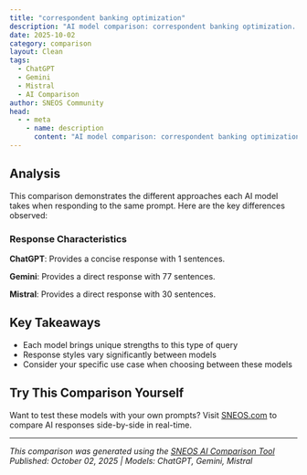 ```yaml
---
title: "correspondent banking optimization"
description: "AI model comparison: correspondent banking optimization..."
date: 2025-10-02
category: comparison
layout: Clean
tags:
  - ChatGPT
  - Gemini
  - Mistral
  - AI Comparison
author: SNEOS Community
head:
  - - meta
    - name: description
      content: "AI model comparison: correspondent banking optimization..."
---
```


<ChatComparison
  title="correspondent banking optimization"
  prompt="correspondent banking optimization"
  :responses='{
    "ChatGPT": "Error calling OpenAI API.",
    "Gemini": "Correspondent banking optimization is a complex topic with multiple facets. It essentially involves streamlining and improving the efficiency, cost-effectiveness, and risk management of the relationships between banks where one bank (the correspondent bank) provides services to another bank (the respondent bank). Here\u0027s a breakdown of key areas and strategies for optimization:\n\n**1. Network Optimization:**\n\n*   **Rationalization:**  Assess your network.  Do you have too many correspondent banks covering the same geographic areas or services?  Reduce the number of relationships to focus on strategic partners.  This simplification can lead to volume discounts and improved communication.  Analyze transaction volumes, profitability, service quality, and risk profiles of each correspondent.\n*   **Strategic Partnerships:** Build deeper relationships with a smaller number of strategically chosen correspondents.  Negotiate favorable terms, develop service level agreements (SLAs), and establish dedicated points of contact.\n*   **Geographic Coverage:** Ensure your correspondent network provides adequate coverage for your desired markets and currencies.  Fill gaps and eliminate redundancies.  Consider regional specialization.\n*   **Service Specialization:** Some correspondent banks excel in specific services or industries.  Focus your relationships accordingly.  For example, one correspondent might be stronger in trade finance, while another is better for payments in a particular region.\n*   **Alternative Network Models:** Explore options beyond traditional bilateral relationships.  Consider joining networks or platforms that offer aggregated correspondent banking services.\n\n**2. Process Optimization:**\n\n*   **Straight-Through Processing (STP):** Maximize STP rates for payments. Implement systems that minimize manual intervention and errors. Use standardized messaging formats like SWIFT MT and increasingly MX.\n*   **Automation:** Automate repetitive tasks such as KYC/AML checks, transaction monitoring, and reporting.  Use Robotic Process Automation (RPA) to streamline workflows.\n*   **Real-Time Visibility:** Implement systems that provide real-time visibility into transaction status, balances, and fees.  This allows for faster reconciliation and improved decision-making.\n*   **Digitalization:**  Embrace digital technologies such as APIs, blockchain, and cloud computing to improve efficiency and reduce costs.  Explore digital correspondent banking platforms.\n*   **Centralized Data Management:** Establish a centralized repository for all correspondent banking data, including KYC/AML information, transaction history, and risk assessments.  This facilitates better analysis and reporting.\n*   **SWIFT gpi (Global Payments Innovation):** Implement SWIFT gpi to improve the speed, transparency, and traceability of cross-border payments.  gpi allows for real-time tracking of payments and reduced settlement times.\n\n**3. Cost Optimization:**\n\n*   **Negotiation:**  Negotiate fees and charges with your correspondent banks.  Benchmark against industry standards to ensure you are getting competitive rates.  Consolidate volume to gain negotiating leverage.\n*   **Fee Transparency:**  Ensure you have complete transparency on all fees and charges associated with correspondent banking services.  Eliminate hidden fees and unexpected costs.\n*   **FX Management:** Optimize your foreign exchange (FX) management strategy.  Explore options for hedging FX risk and minimizing FX conversion costs.\n*   **Reduced Manual Processing:**  Automation and STP reduce the need for manual intervention, lowering labor costs.\n*   **Consolidated Reporting:**  Automated reporting reduces the effort required to generate reports for internal and external stakeholders.\n\n**4. Risk Management Optimization:**\n\n*   **Enhanced Due Diligence (EDD):**  Conduct thorough EDD on your correspondent banks, especially those in high-risk jurisdictions.  Regularly update your due diligence information.\n*   **KYC/AML Compliance:**  Ensure your correspondent banks have robust KYC/AML programs in place.  Conduct regular audits and assessments to verify compliance.  Leverage technology for automated KYC/AML screening.\n*   **Transaction Monitoring:**  Implement robust transaction monitoring systems to detect and prevent money laundering, terrorist financing, and other illicit activities.  Use AI and machine learning to improve the effectiveness of your monitoring.\n*   **Sanctions Screening:**  Implement effective sanctions screening processes to ensure compliance with all applicable sanctions regulations.  Use updated sanctions lists and screening technologies.\n*   **Risk-Based Approach:**  Adopt a risk-based approach to correspondent banking, focusing your resources on the highest-risk relationships and transactions.\n*   **Cybersecurity:**  Address cybersecurity risks. Ensure both you and your correspondent banks have robust cybersecurity controls in place to protect against cyberattacks.\n*   **Regular Audits:** Conduct regular audits of your correspondent banking relationships to identify and address any potential risks or compliance gaps.\n\n**5. Technology and Innovation:**\n\n*   **Cloud Computing:** Migrate correspondent banking applications to the cloud for improved scalability, flexibility, and cost efficiency.\n*   **APIs (Application Programming Interfaces):** Use APIs to integrate your systems with those of your correspondent banks, enabling real-time data exchange and automated processes.\n*   **Blockchain:** Explore the potential of blockchain technology to improve the speed, security, and transparency of cross-border payments.  Consider using blockchain-based platforms for correspondent banking.\n*   **AI and Machine Learning:** Utilize AI and machine learning to automate tasks, improve risk management, and enhance customer service.\n*   **Data Analytics:** Leverage data analytics to gain insights into your correspondent banking relationships, identify trends, and optimize your network.\n\n**6. Regulatory Compliance:**\n\n*   **Stay Informed:** Keep abreast of all relevant regulatory changes and ensure your correspondent banking program is compliant with all applicable laws and regulations.\n*   **AML Regulations:** Adhere strictly to Anti-Money Laundering (AML) regulations, including Know Your Customer (KYC) requirements, transaction monitoring, and suspicious activity reporting.\n*   **Sanctions Compliance:** Comply with all applicable sanctions regulations.\n*   **Regulatory Reporting:** Ensure timely and accurate regulatory reporting.\n*   **Internal Controls:** Establish robust internal controls to ensure compliance with all applicable regulations.\n\n**Key Considerations:**\n\n*   **Strategic Alignment:** Ensure your correspondent banking strategy is aligned with your overall business objectives.\n*   **Cultural Differences:** Be aware of cultural differences when dealing with correspondent banks in different countries.\n*   **Communication:** Maintain open and effective communication with your correspondent banks.\n*   **Performance Measurement:**  Track key performance indicators (KPIs) to measure the effectiveness of your correspondent banking program.\n*   **Flexibility:** Be prepared to adapt your correspondent banking strategy as needed to respond to changing market conditions and regulatory requirements.\n\nBy focusing on these areas, financial institutions can optimize their correspondent banking relationships, reduce costs, improve efficiency, and mitigate risks.  The specific strategies that are most relevant will depend on the individual circumstances of the bank.  Regular reviews and continuous improvement are essential for ongoing optimization.\n",
    "Mistral": "Correspondent banking optimization involves improving the efficiency, cost-effectiveness, and risk management of correspondent banking relationships. Here are some strategies to optimize correspondent banking:\n\n1. **Rationalize Correspondent Relationships:**\n   - Review and reduce the number of correspondent banks to focus on key, high-value relationships.\n   - Consolidate activities with preferred partners to leverage economies of scale.\n\n2. **Diversify Correspondent Network:**\n   - Maintain a balanced mix of global, regional, and local correspondent banks to spread risk and enhance reach.\n   - Consider working with non-bank financial institutions and FinTechs for specific services.\n\n3. **Centralize Operations:**\n   - Centralize correspondent banking operations, such as cash management, liquidity management, and payments, to improve efficiency and visibility.\n   - Establish a shared service center or use a banking platform to manage transactions and interactions with correspondents.\n\n4. **Digitize Processes:**\n   - Implement digital solutions, such as APIs and blockchain, to streamline processes, reduce costs, and enhance security.\n   - Adopt industry standards like ISO 20022 for messaging to improve interoperability and straight-through processing (STP).\n\n5. **Optimize Nostro/Vostro Management:**\n   - Actively manage nostro (our money with them) and vostro (their money with us) accounts to minimize costs and maximize returns.\n   - Consider opening nostro accounts in alternative currencies to reduce FX costs and settlement risks.\n\n6. **Enhance Risk Management:**\n   - Strengthen Know Your Customer (KYC) and Anti-Money Laundering (AML) procedures to mitigate risks.\n   - Regularly review and update risk assessments, due diligence processes, and sanctions screening procedures.\n\n7. **Improve Communication and Collaboration:**\n   - Foster open and regular communication with correspondent banks to build trust and understanding.\n   - Collaborate on initiatives to improve services, reduce costs, and enhance risk management.\n\n8. **Monitor and Review Performance:**\n   - Establish key performance indicators (KPIs) to measure the efficiency and effectiveness of correspondent banking relationships.\n   - Regularly review and analyze performance data to identify opportunities for improvement and optimization.\n\n9. **Stay Informed about Industry Trends and Regulations:**\n   - Keep up-to-date with developments in the correspondent banking industry, such as new technologies, market trends, and regulatory changes.\n   - Adapt optimization strategies to respond to evolving industry dynamics and regulatory requirements.\n\n10. **Training and Expertise:**\n    - Invest in training and expertise for staff involved in correspondent banking to ensure they have the skills and knowledge needed to optimize relationships effectively."
  }'
  published-date="10:57"
/>

## Analysis

This comparison demonstrates the different approaches each AI model takes when responding to the same prompt. Here are the key differences observed:

### Response Characteristics

**ChatGPT**: Provides a concise response with 1 sentences. 

**Gemini**: Provides a direct response with 77 sentences. 

**Mistral**: Provides a direct response with 30 sentences. 

## Key Takeaways

- Each model brings unique strengths to this type of query
- Response styles vary significantly between models
- Consider your specific use case when choosing between these models

## Try This Comparison Yourself

Want to test these models with your own prompts? Visit [SNEOS.com](https://sneos.com) to compare AI responses side-by-side in real-time.

---

*This comparison was generated using the [SNEOS AI Comparison Tool](https://sneos.com)*
*Published: October 02, 2025 | Models: ChatGPT, Gemini, Mistral*
